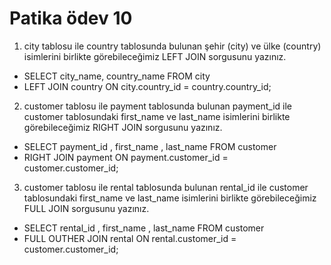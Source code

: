 # Patika ödev 10 

1. city tablosu ile country tablosunda bulunan şehir (city) ve ülke (country) isimlerini birlikte görebileceğimiz LEFT JOIN sorgusunu yazınız.

* SELECT city_name, country_name FROM city
* LEFT JOIN country ON city.country_id = country.country_id;

2. customer tablosu ile payment tablosunda bulunan payment_id ile customer tablosundaki first_name ve last_name isimlerini birlikte görebileceğimiz RIGHT JOIN sorgusunu yazınız. 

* SELECT payment_id , first_name , last_name FROM customer
* RIGHT JOIN payment ON payment.customer_id = customer.customer_id;

3. customer tablosu ile rental tablosunda bulunan rental_id ile customer tablosundaki first_name ve last_name isimlerini birlikte görebileceğimiz FULL JOIN sorgusunu yazınız.

* SELECT rental_id , first_name , last_name FROM customer
* FULL OUTHER JOIN rental ON rental.customer_id = customer.customer_id;
